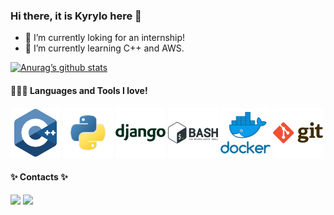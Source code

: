 ### Hi there, it is Kyrylo here 👋


- 🔭 I’m currently loking for an internship! 
- 🌱 I’m currently learning C++ and AWS.



 [![Anurag’s github stats](https://github-readme-stats.vercel.app/api?username=KyryloKalinichenko)](https://github.com/KyryloKalinichenko)
 


 
#### 👨🏻‍💻 Languages and Tools I love!<br />
  <code><img height="80" src="https://raw.githubusercontent.com/github/explore/80688e429a7d4ef2fca1e82350fe8e3517d3494d/topics/cpp/cpp.png"></code>
  <code><img height="80" src="https://raw.githubusercontent.com/github/explore/80688e429a7d4ef2fca1e82350fe8e3517d3494d/topics/python/python.png"></code>
  <code><img height="80" src="https://raw.githubusercontent.com/github/explore/80688e429a7d4ef2fca1e82350fe8e3517d3494d/topics/django/django.png"></code>
  <code><img height="80" src="https://raw.githubusercontent.com/github/explore/80688e429a7d4ef2fca1e82350fe8e3517d3494d/topics/bash/bash.png"></code>
  <code><img height="80" src="https://raw.githubusercontent.com/github/explore/80688e429a7d4ef2fca1e82350fe8e3517d3494d/topics/docker/docker.png"></code>
  <code><img height="80" src="https://raw.githubusercontent.com/github/explore/80688e429a7d4ef2fca1e82350fe8e3517d3494d/topics/git/git.png"></code>
 

#### ✨ Contacts ✨ <br />

<code><img height="40" href="https://www.linkedin.com/in/kyrylo-kalinichenko/" src="https://img.shields.io/badge/linkedin-%230077B5.svg?style=for-the-badge&logo=linkedin&logoColor=white"></code>
<code><img height="40" src="https://img.shields.io/badge/Gmail-D14836?style=for-the-badge&logo=gmail&logoColor=white"></code>

<!--
**KyryloKalinichenko/KyryloKalinichenko** is a ✨ _special_ ✨ repository because its `README.md` (this file) appears on your GitHub profile.

Here are some ideas to get you started:


- 🤔 I’m looking for help with ...
- 💬 Ask me about ...
- 📫 How to reach me: ...
- 😄 Pronouns: ...
- ⚡ Fun fact: ...
-->
